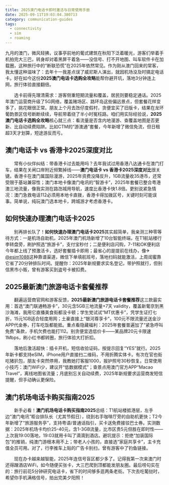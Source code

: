 ```yaml
---
title: 2025澳门电话卡即时激活与日常使用手册
date: 2025-09-11T19:03:04.380713
category: communication-guides
tags:
  - connectivity
  - sim
  - roaming
---
```


九月的澳门，微风轻拂，议事亭前地的葡式建筑在秋阳下泛着暖光，游客们举着手机拍完大三巴，转身却对着黑屏干着急——没信号、打不开地图、叫车软件卡在加载圈，这种旅行中的“断联恐慌”在2025年依然常见。作为刚从澳门回来的常客，我太懂这种滋味了：去年十一我差点误了威尼斯人演出，就因机场没及时搞定电话卡。好在如今这份**2025澳门电话卡选购全攻略**能帮你避开坑，落地3分钟连上网，旅行体验直接翻倍。

　　选卡前得先理清需求：游客侧重短期流量和覆盖，居民则要稳定通话。2025年澳门运营商升级了5G网络，覆盖赌场区、路环岛这些偏远景点，但套餐花样变多了，挑花眼很正常。朋友上个月去氹仔度假村，贪便宜买了旧版卡，结果在龙环葡韵景区信号断断续续，导航带着绕了半小时冤枉路。咱们用实际经验说，**2025澳门电话卡选购全攻略**核心就三点：看流量是否含内地漫游、查覆盖地图是否更新、比自动续费陷阱。比如CTM的“游澳通”套餐，今年新增了微信免流，但日租超3天才划算，短途游反而亏。

## 澳门电话卡 vs 香港卡2025深度对比

　　常有小伙伴纠结：带香港卡过去能用吗？去年我试过用香港八达通卡在澳门打车，结果在关闸口岸附近频繁掉线——**澳门电话卡 vs 香港卡2025深度对比**很关键。香港卡在澳门属国际漫游，2025年资费没降反升，1GB流量收35港币，还常受限于基站兼容性；澳门本地卡像澳门电讯的“智游卡”，2025年套餐已整合粤港澳三地流量，像我实测在路氹城用导航，速度比香港卡快1.8倍。更别说紧急情况：澳门急救电话112必须用本地卡直拨，香港卡得加拨区号，关键时刻可能误事。简单说，纯玩澳门选本地卡，跨城游才考虑香港卡。

## 如何快速办理澳门电话卡2025

　　别再排长队了！**如何快速办理澳门电话卡2025**其实超简单，我亲测三种零等待方式：一是机场自助机，2025年澳门机场新增了10台智能终端，在T1航站楼行李转盘旁，刷护照选“旅游卡”，支付宝秒付；二是便利店闪购，7-11和OK便利店今年都上线了预激活卡，选好套餐插卡即用；最省心的是提前在线办，像✈[@esim1088](https://t.me/s/esim1088)这种靠谱渠道，微信下单填航班号，落地扫码就能激活，上周闺蜜靠它省了20分钟排队时间。提醒你：2025年新规要求实名登记，带护照就行，但别信黑市小贩，曾有游客买到盗号卡被扣费。

## 2025最新澳门旅游电话卡套餐推荐

　　翻遍运营商官网和游客反馈，**2025最新澳门旅游电话卡套餐推荐**这三款最实用：首选“澳门联通畅游卡”，30元含5GB三地流量+7天 validity，覆盖新葡京到黑沙海滩，我用它直播美食街都没卡顿；学生党试试“MT优惠卡”，凭学生证打七折，15元1GB适合轻度用网；土豪直接上“银河尊享卡”，100元不限流量还送金沙APP代金券，打车吃饭都能抵。重点看隐藏福利：2025年套餐普遍加了“紧急呼叫免费”条款，手机欠费也能打112。别贪便宜选低价卡——某品牌20元卡限速1Mbps，刷小红书都转圈，旅行体验大打折扣。

　　落地后激活超快：插卡开机，短信收验证码，按提示回复“YES”就行。2025年新卡都支持eSIM，iPhone用户直接扫二维码，不用折腾实体卡。有次在官也街吃猪扒包，朋友卡突然停用，我教她打客服1000，报护照号30秒恢复。日常使用小技巧：澳门WiFi少，建议开“低数据模式”；查景点用澳门官方APP“Macao Travel”，离线地图省流量；月底别忘关自动续费，2025年新规要求运营商发短信提醒，但手动确认更保险。

## 澳门机场电话卡购买指南2025

　　新手必看！**澳门机场电话卡购买指南2025**总结：T1航站楼抵港层，左手边“澳门电讯”柜台排队长（尤其节假日），绕到右手咖啡厅旁的自助机更快；T2今年新增了“旅游服务亭”，支持粤语/普通话指引，买卡送免费接驳巴士券。实测数据：2025年机场卡均价25-40元，含1-3GB流量，比市区贵5元但胜在即时性——上次我19:00落地，19:03就用卡叫了滴滴到酒店。避坑提示：拒绝“加装国际包”的推销，纯澳门游根本用不上；带老人小孩的，直接选“家庭共享卡”，主卡充值全员可用。对了，行李推车上贴的广告卡别扫，曾有游客中了钓鱼链接。

　　现在办卡越来越智能，2025年连信号盲区都少多了。记得我第一次来澳门时还得蹭酒店WiFi，如今随便买张卡，大三巴爬到顶都能发朋友圈。最后唠句实在的：旅行前花5分钟研究电话卡，省下的时间够多逛两条老街。下次去吃葡挞时，希望你手机满格信号，拍出完美夕阳照！